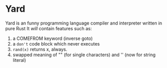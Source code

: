 # Yard
Yard is an funny programming language compiler and interpreter written in pure Rust
It *will* contain features such as:
1. a COMEFROM keyword (inverse goto)
2. a ```don't``` code block which never executes
3. ```rand(x)``` returns x, always. 
3. swapped meaning of "" (for single characters) and '' (now for string literal)